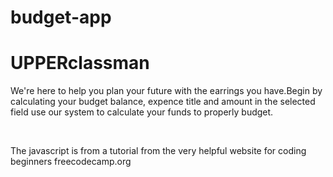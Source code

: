 # budget-app
<h1>UPPERclassman</h1>
<p>We're here to help you plan your future with the earrings you have.Begin by calculating your budget balance, expence title and
amount in the selected field use our system to calculate your
funds to properly budget.</p><br>
<p>The javascript is from a tutorial from the very helpful website for coding beginners freecodecamp.org</p>
